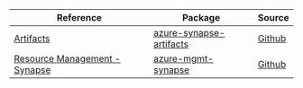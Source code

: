 | Reference | Package | Source |
|---|---|---|
|[Artifacts](synapse-artifacts-readme.md)|[azure-synapse-artifacts](https://pypi.org/project/azure-synapse-artifacts)|[Github](https://github.com/Azure/azure-sdk-for-python)|
|[Resource Management - Synapse](mgmt-synapse-readme.md)|[azure-mgmt-synapse](https://pypi.org/project/azure-mgmt-synapse)|[Github](https://github.com/Azure/azure-sdk-for-python)|
